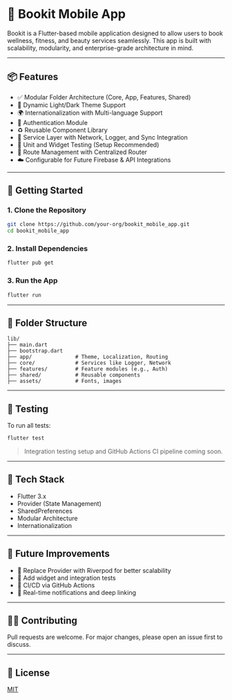 
# 📱 Bookit Mobile App

Bookit is a Flutter-based mobile application designed to allow users to book wellness, fitness, and beauty services seamlessly. This app is built with scalability, modularity, and enterprise-grade architecture in mind.

---

## 📦 Features

- ✅ Modular Folder Architecture (Core, App, Features, Shared)
- 🎨 Dynamic Light/Dark Theme Support
- 🌍 Internationalization with Multi-language Support
- 🔐 Authentication Module
- ♻️ Reusable Component Library
- 📡 Service Layer with Network, Logger, and Sync Integration
- 🧪 Unit and Widget Testing (Setup Recommended)
- 🧭 Route Management with Centralized Router
- ☁️ Configurable for Future Firebase & API Integrations

---

## 🚀 Getting Started

### 1. Clone the Repository
```bash
git clone https://github.com/your-org/bookit_mobile_app.git
cd bookit_mobile_app
```

### 2. Install Dependencies
```bash
flutter pub get
```

### 3. Run the App
```bash
flutter run
```

---

## 📁 Folder Structure

```
lib/
├── main.dart
├── bootstrap.dart
├── app/              # Theme, Localization, Routing
├── core/             # Services like Logger, Network
├── features/         # Feature modules (e.g., Auth)
├── shared/           # Reusable components
├── assets/           # Fonts, images
```

---

## 🧪 Testing

To run all tests:

```bash
flutter test
```

> Integration testing setup and GitHub Actions CI pipeline coming soon.

---

## 🧱 Tech Stack

- Flutter 3.x
- Provider (State Management)
- SharedPreferences
- Modular Architecture
- Internationalization

---

## 📌 Future Improvements

- 🔄 Replace Provider with Riverpod for better scalability
- 🧪 Add widget and integration tests
- 📲 CI/CD via GitHub Actions
- 💬 Real-time notifications and deep linking

---

## 👨‍💻 Contributing

Pull requests are welcome. For major changes, please open an issue first to discuss.

---

## 📜 License

[MIT](LICENSE)
